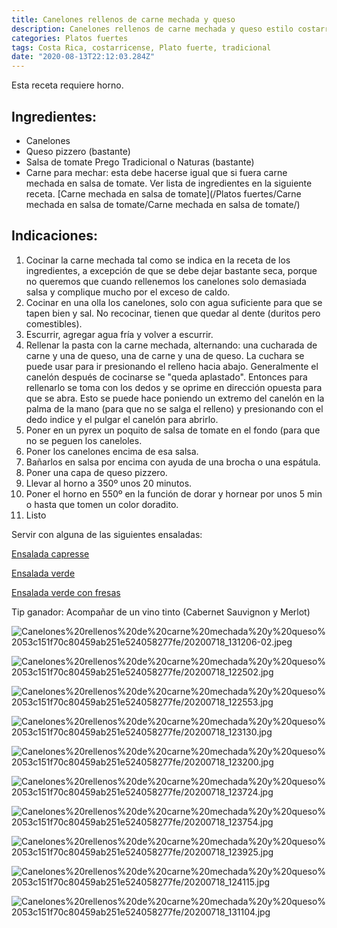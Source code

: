 ```yaml
---
title: Canelones rellenos de carne mechada y queso
description: Canelones rellenos de carne mechada y queso estilo costarricense
categories: Platos fuertes
tags: Costa Rica, costarricense, Plato fuerte, tradicional
date: "2020-08-13T22:12:03.284Z"
---
```


Esta receta requiere horno.

## Ingredientes:

- Canelones
- Queso pizzero (bastante)
- Salsa de tomate Prego Tradicional o Naturas (bastante)
- Carne para mechar: esta debe hacerse igual que si fuera carne mechada en salsa de tomate. Ver lista de ingredientes en la siguiente receta.
[Carne mechada en salsa de tomate](/Platos fuertes/Carne mechada en salsa de tomate/Carne mechada en salsa de tomate/)

## Indicaciones:

1. Cocinar la carne mechada tal como se indica en la receta de los ingredientes, a excepción de que se debe dejar bastante seca, porque no queremos que cuando rellenemos los canelones solo demasiada salsa y complique mucho por el exceso de caldo.
2. Cocinar en una olla los canelones, solo con agua suficiente para que se tapen bien y sal. No recocinar, tienen que quedar al dente (duritos pero comestibles).
3. Escurrir, agregar agua fría y volver a escurrir.
4. Rellenar la pasta con la carne mechada, alternando: una cucharada de carne y una de queso, una de carne y una de queso. La cuchara se  puede usar para ir  presionando el relleno hacia abajo. Generalmente el canelón después de cocinarse se "queda aplastado". Entonces para rellenarlo se toma con los dedos y se oprime en dirección opuesta para que se abra. Esto se puede hace poniendo un extremo del canelón en la palma de la mano (para que no se salga el relleno) y presionando con el dedo indice y el pulgar el canelón para abrirlo.
5. Poner en un pyrex un poquito de salsa de tomate en el fondo (para que no se peguen los caneloles.
6. Poner los canelones encima de esa salsa.
7. Bañarlos en salsa por encima con ayuda de una brocha o una espátula.
8. Poner una capa de queso pizzero.
9. Llevar al horno a 350º unos 20 minutos.
10. Poner el horno en 550º en la función de dorar y hornear por unos 5 min o hasta que tomen un color doradito.
11. Listo

Servir con alguna de las siguientes ensaladas:

[Ensalada capresse](https://www.notion.so/Ensalada-capresse-070946ddd59e46e3b7a5d7e86285b351)

[Ensalada verde](https://www.notion.so/Ensalada-verde-b74d28ddcd2544aca595a8a00c068ee4)

[Ensalada verde con fresas](https://www.notion.so/Ensalada-verde-con-fresas-7494cc059bc64450a5d1f84075fbbc24)

Tip ganador: Acompañar de un vino tinto (Cabernet Sauvignon y Merlot)

![Canelones%20rellenos%20de%20carne%20mechada%20y%20queso%2053c151f70c80459ab251e524058277fe/20200718_131206-02.jpeg](Canelones%20rellenos%20de%20carne%20mechada%20y%20queso%2053c151f70c80459ab251e524058277fe/20200718_131206-02.jpeg)

![Canelones%20rellenos%20de%20carne%20mechada%20y%20queso%2053c151f70c80459ab251e524058277fe/20200718_122502.jpg](Canelones%20rellenos%20de%20carne%20mechada%20y%20queso%2053c151f70c80459ab251e524058277fe/20200718_122502.jpg)

![Canelones%20rellenos%20de%20carne%20mechada%20y%20queso%2053c151f70c80459ab251e524058277fe/20200718_122553.jpg](Canelones%20rellenos%20de%20carne%20mechada%20y%20queso%2053c151f70c80459ab251e524058277fe/20200718_122553.jpg)

![Canelones%20rellenos%20de%20carne%20mechada%20y%20queso%2053c151f70c80459ab251e524058277fe/20200718_123130.jpg](Canelones%20rellenos%20de%20carne%20mechada%20y%20queso%2053c151f70c80459ab251e524058277fe/20200718_123130.jpg)

![Canelones%20rellenos%20de%20carne%20mechada%20y%20queso%2053c151f70c80459ab251e524058277fe/20200718_123200.jpg](Canelones%20rellenos%20de%20carne%20mechada%20y%20queso%2053c151f70c80459ab251e524058277fe/20200718_123200.jpg)

![Canelones%20rellenos%20de%20carne%20mechada%20y%20queso%2053c151f70c80459ab251e524058277fe/20200718_123724.jpg](Canelones%20rellenos%20de%20carne%20mechada%20y%20queso%2053c151f70c80459ab251e524058277fe/20200718_123724.jpg)

![Canelones%20rellenos%20de%20carne%20mechada%20y%20queso%2053c151f70c80459ab251e524058277fe/20200718_123754.jpg](Canelones%20rellenos%20de%20carne%20mechada%20y%20queso%2053c151f70c80459ab251e524058277fe/20200718_123754.jpg)

![Canelones%20rellenos%20de%20carne%20mechada%20y%20queso%2053c151f70c80459ab251e524058277fe/20200718_123925.jpg](Canelones%20rellenos%20de%20carne%20mechada%20y%20queso%2053c151f70c80459ab251e524058277fe/20200718_123925.jpg)

![Canelones%20rellenos%20de%20carne%20mechada%20y%20queso%2053c151f70c80459ab251e524058277fe/20200718_124115.jpg](Canelones%20rellenos%20de%20carne%20mechada%20y%20queso%2053c151f70c80459ab251e524058277fe/20200718_124115.jpg)

![Canelones%20rellenos%20de%20carne%20mechada%20y%20queso%2053c151f70c80459ab251e524058277fe/20200718_131104.jpg](Canelones%20rellenos%20de%20carne%20mechada%20y%20queso%2053c151f70c80459ab251e524058277fe/20200718_131104.jpg)